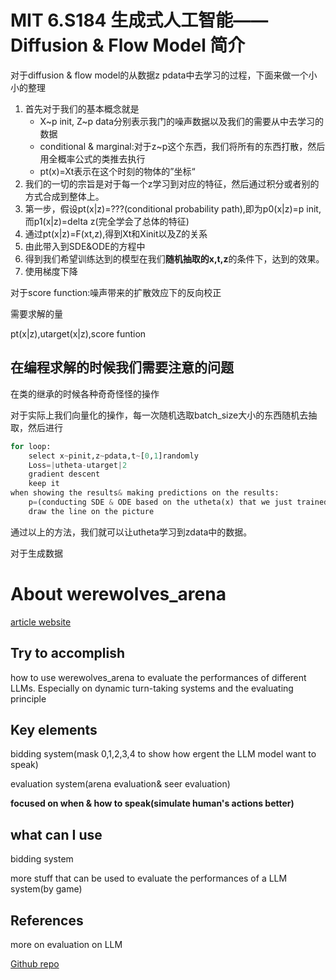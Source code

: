 # MIT 6.S184 生成式人工智能——Diffusion & Flow Model 简介

对于diffusion & flow model的从数据z  pdata中去学习的过程，下面来做一个小小的整理

1. 首先对于我们的基本概念就是
   - X~p init, Z~p data分别表示我门的噪声数据以及我们的需要从中去学习的数据
   - conditional & marginal:对于z~p这个东西，我们将所有的东西打散，然后用全概率公式的类推去执行
   - pt(x)=Xt表示在这个时刻的物体的”坐标“
2. 我们的一切的宗旨是对于每一个z学习到对应的特征，然后通过积分或者别的方式合成到整体上。
3. 第一步，假设pt(x|z)=???(conditional probability path),即为p0(x|z)=p init, 而p1(x|z)=delta z(完全学会了总体的特征)
4. 通过pt(x|z)=F(xt,z),得到Xt和Xinit以及Z的关系
5. 由此带入到SDE&ODE的方程中
6. 得到我们希望训练达到的模型在我们**随机抽取的x,t,z**的条件下，达到的效果。
7. 使用梯度下降

对于score function:噪声带来的扩散效应下的反向校正

需要求解的量

pt(x|z),utarget(x|z),score funtion

## 在编程求解的时候我们需要注意的问题

在类的继承的时候各种奇奇怪怪的操作

对于实际上我们向量化的操作，每一次随机选取batch_size大小的东西随机去抽取，然后进行

```python
for loop:
    select x~pinit,z~pdata,t~[0,1]randomly
    Loss=|utheta-utarget|2
    gradient descent
    keep it
when showing the results& making predictions on the results:
    p=(conducting SDE & ODE based on the utheta(x) that we just trained)
    draw the line on the picture
```

通过以上的方法，我们就可以让utheta学习到zdata中的数据。

对于生成数据



# About werewolves_arena

[article website](https://arxiv.org/pdf/2407.13943)

## Try to accomplish

how to use werewolves_arena to evaluate the performances of different LLMs. Especially on dynamic turn-taking systems and the evaluating principle

## Key elements

bidding system(mask 0,1,2,3,4 to show how ergent the LLM model want to speak)

evaluation system(arena evaluation& seer evaluation)

**focused on when & how to speak(simulate human's actions better)**

## what can I use

bidding system

more stuff that can be used to evaluate the performances of a LLM system(by game)

## References

more on evaluation on LLM

[Github repo](https://github.com/google/werewolf_arena)
